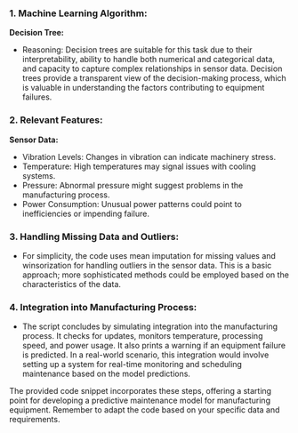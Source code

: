 ### 1. Machine Learning Algorithm:

**Decision Tree:**
- Reasoning: Decision trees are suitable for this task due to their interpretability, ability to handle both numerical and categorical data, and capacity to capture complex relationships in sensor data. Decision trees provide a transparent view of the decision-making process, which is valuable in understanding the factors contributing to equipment failures.

### 2. Relevant Features:

**Sensor Data:**
- Vibration Levels: Changes in vibration can indicate machinery stress.
- Temperature: High temperatures may signal issues with cooling systems.
- Pressure: Abnormal pressure might suggest problems in the manufacturing process.
- Power Consumption: Unusual power patterns could point to inefficiencies or impending failure.

### 3. Handling Missing Data and Outliers:

- For simplicity, the code uses mean imputation for missing values and winsorization for handling outliers in the sensor data. This is a basic approach; more sophisticated methods could be employed based on the characteristics of the data.

### 4. Integration into Manufacturing Process:

- The script concludes by simulating integration into the manufacturing process. It checks for updates, monitors temperature, processing speed, and power usage. It also prints a warning if an equipment failure is predicted. In a real-world scenario, this integration would involve setting up a system for real-time monitoring and scheduling maintenance based on the model predictions.

The provided code snippet incorporates these steps, offering a starting point for developing a predictive maintenance model for manufacturing equipment. Remember to adapt the code based on your specific data and requirements.